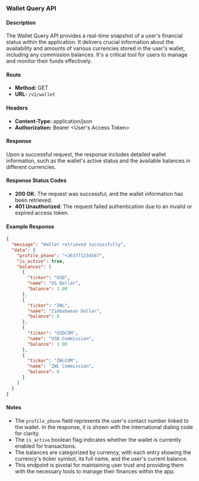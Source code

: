 ### Wallet Query API

#### Description
The Wallet Query API provides a real-time snapshot of a user's financial status within the application. It delivers crucial information about the availability and amounts of various currencies stored in the user's wallet, including any commission balances. It's a critical tool for users to manage and monitor their funds effectively.

#### Route
- **Method:** GET
- **URL:** `/v1/wallet`

#### Headers
- **Content-Type:** application/json
- **Authorization:** Bearer \<User's Access Token\>

#### Response
Upon a successful request, the response includes detailed wallet information, such as the wallet's active status and the available balances in different currencies.

#### Response Status Codes
- **200 OK**: The request was successful, and the wallet information has been retrieved.
- **401 Unauthorized**: The request failed authentication due to an invalid or expired access token.

#### Example Response
```json
{
  "message": "Wallet retrieved successfully",
  "data": {
    "profile_phone": "+263771234567",
    "is_active": true,
    "balances": [
      {
        "ticker": "USD",
        "name": "US Dollar",
        "balance": 1.00
      },
      {
        "ticker": "ZWL",
        "name": "Zimbabwean Dollar",
        "balance": 0
      },
      {
        "ticker": "USDCOM",
        "name": "USD Commission",
        "balance": 1.00
      },
      {
        "ticker": "ZWLCOM",
        "name": "ZWL Commission",
        "balance": 0
      }
    ]
  }
}
```

#### Notes
- The `profile_phone` field represents the user's contact number linked to the wallet. In the response, it is shown with the international dialing code for clarity.
- The `is_active` boolean flag indicates whether the wallet is currently enabled for transactions.
- The balances are categorized by currency, with each entry showing the currency's ticker symbol, its full name, and the user's current balance.
- This endpoint is pivotal for maintaining user trust and providing them with the necessary tools to manage their finances within the app.